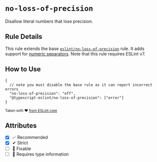 # `no-loss-of-precision`

Disallow literal numbers that lose precision.

## Rule Details

This rule extends the base [`eslint/no-loss-of-precision`](https://eslint.org/docs/rules/no-loss-of-precision) rule.
It adds support for [numeric separators](https://github.com/tc39/proposal-numeric-separator).
Note that this rule requires ESLint v7.

## How to Use

```jsonc
{
  // note you must disable the base rule as it can report incorrect errors
  "no-loss-of-precision": "off",
  "@typescript-eslint/no-loss-of-precision": ["error"]
}
```

<sup>

Taken with ❤️ [from ESLint core](https://github.com/eslint/eslint/blob/main/docs/rules/no-loss-of-precision.md)

</sup>

## Attributes

- [x] ✅ Recommended
- [x] ✔ Strict
- [ ] 🔧 Fixable
- [ ] 💭 Requires type information
